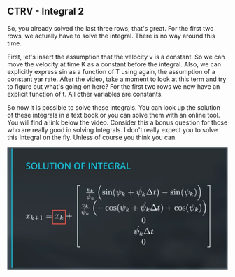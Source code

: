 ## CTRV - Integral 2

So, you already solved the last three rows, that's great.  For the first two rows, we actually have to solve the integral.  There is no way around this time.  

First, let's insert the assumption that the velocity v is a constant.  So we can move the velocity at time K as a constant before the integral.  Also, we can explicitly express sin as a function of T using again,  the assumption of a constant yar rate.  After the video, take a moment to look at this term and  try to figure out what's going on here?  For the first two rows we now have an explicit function of t.  All other variables are constants.  

So now it is possible to solve these integrals.  You can look up the solution of these integrals in a text book or  you can solve them with an online tool.  You will find a link below the video.  Consider this a bonus question for  those who are really good in solving Integrals.  I don't really expect you to solve this Integral on the fly.  Unless of course you think you can. 

![img](../images/7-7.png)
